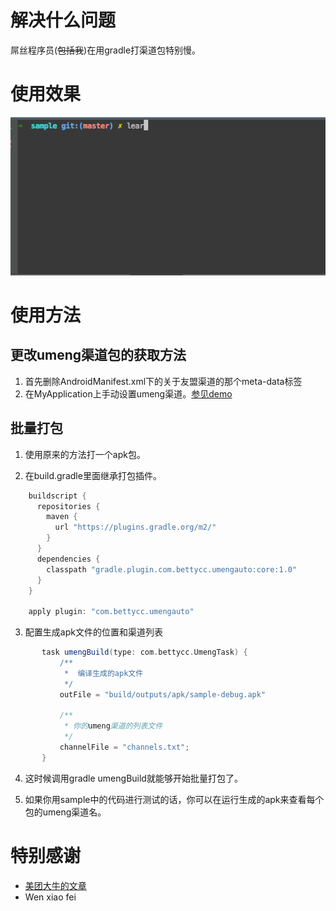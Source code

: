 解决什么问题
=================

屌丝程序员(~~包括我~~)在用gradle打渠道包特别慢。

使用效果
=================

![](./cli.gif)

使用方法
======================

更改umeng渠道包的获取方法
-------------------------

1. 首先删除AndroidManifest.xml下的关于友盟渠道的那个meta-data标签
2. 在MyApplication上手动设置umeng渠道。[参见demo](https://github.com/ufo22940268/UmengAutoPackage/blob/master/sample/src/main/java/com/bettycc/sample/MyApplication.java#L24)

批量打包
-----------------------
 1. 使用原来的方法打一个apk包。

 2. 在build.gradle里面继承打包插件。
 
```groovy
    buildscript {
      repositories {
        maven {
          url "https://plugins.gradle.org/m2/"
        }
      }
      dependencies {
        classpath "gradle.plugin.com.bettycc.umengauto:core:1.0"
      }
    }
    
    apply plugin: "com.bettycc.umengauto"
```

 3. 配置生成apk文件的位置和渠道列表
 
```groovy 
       task umengBuild(type: com.bettycc.UmengTask) {
           /**
            *  编译生成的apk文件
            */
           outFile = "build/outputs/apk/sample-debug.apk"
       
           /**
            * 你的umeng渠道的列表文件
            */
           channelFile = "channels.txt";
       }
```
 
 4. 这时候调用gradle umengBuild就能够开始批量打包了。

 5. 如果你用sample中的代码进行测试的话，你可以在运行生成的apk来查看每个包的umeng渠道名。

特别感谢
=================================
- [美团大牛的文章](tech.meituan.com/mt-apk-packaging.html)
- Wen xiao fei
